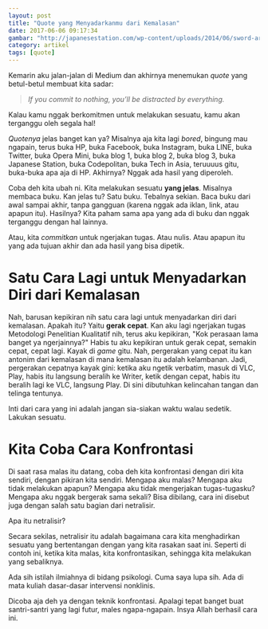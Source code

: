 ```yaml
---
layout: post
title: "Quote yang Menyadarkanmu dari Kemalasan"
date: 2017-06-06 09:17:34
gambar: "http://japanesestation.com/wp-content/uploads/2014/06/sword-art-online-Kirito.png"
category: artikel
tags: [quote]
---
```


Kemarin aku jalan-jalan di Medium dan akhirnya menemukan _quote_ yang betul-betul membuat kita sadar:

> _If you commit to nothing, you’ll be distracted by everything._

Kalau kamu nggak berkomitmen untuk melakukan sesuatu, kamu akan terganggu oleh segala hal!

_Quotenya_ jelas banget kan ya? Misalnya aja kita lagi _bored_, bingung mau ngapain, terus buka HP, buka Facebook, buka Instagram, buka LINE, buka Twitter, buka Opera Mini, buka blog 1, buka blog 2, buka blog 3, buka Japanese Station, buka Codepolitan, buka Tech in Asia, teruuuus gitu, buka-buka apa aja di HP. Akhirnya? Nggak ada hasil yang diperoleh.

Coba deh kita ubah ni. Kita melakukan sesuatu __yang jelas__. Misalnya membaca buku. Kan jelas tu? Satu buku. Tebalnya sekian. Baca buku dari awal sampai akhir, tanpa gangguan (karena nggak ada iklan, link, atau apapun itu). Hasilnya? Kita paham sama apa yang ada di buku dan nggak terganggu dengan hal lainnya.

Atau, kita _commitkan_ untuk ngerjakan tugas. Atau nulis. Atau apapun itu yang ada tujuan akhir dan ada hasil yang bisa dipetik.

# Satu Cara Lagi untuk Menyadarkan Diri dari Kemalasan

Nah, barusan kepikiran nih satu cara lagi untuk menyadarkan diri dari kemalasan. Apakah itu? Yaitu __gerak cepat__. Kan aku lagi ngerjakan tugas Metodologi Penelitian Kualitatif nih, terus aku kepikiran, "Kok perasaan lama banget ya ngerjainnya?" Habis tu aku kepikiran untuk gerak cepat, semakin cepat, cepat lagi. Kayak di _game_ gitu. Nah, pergerakan yang cepat itu kan  antonim dari kemalasan di mana kemalasan itu adalah kelambanan. Jadi, pergerakan cepatnya kayak gini: ketika aku ngetik verbatim, masuk di VLC, Play, habis itu langsung beralih ke Writer, ketik dengan cepat, habis itu beralih lagi ke VLC, langsung Play. Di sini dibutuhkan kelincahan tangan dan telinga tentunya.

Inti dari cara yang ini adalah jangan sia-siakan waktu walau sedetik. Lakukan sesuatu.

# Kita Coba Cara Konfrontasi

Di saat rasa malas itu datang, coba deh kita konfrontasi dengan diri kita sendiri, dengan pikiran kita sendiri. Mengapa aku malas? Mengapa aku tidak melakukan apapun? Mengapa aku tidak mengerjakan tugas-tugasku? Mengapa aku nggak bergerak sama sekali? Bisa dibilang, cara ini disebut juga dengan salah satu bagian dari netralisir.

Apa itu netralisir?

Secara sekilas, netralisir itu adalah bagaimana cara kita menghadirkan sesuatu yang bertentangan dengan yang kita rasakan saat ini. Seperti di contoh ini, ketika kita malas, kita konfrontasikan, sehingga kita melakukan yang sebaliknya.

Ada sih istilah ilmiahnya di bidang psikologi. Cuma saya lupa sih. Ada di mata kuliah dasar-dasar intervensi nonklinis.

Dicoba aja deh ya dengan teknik konfrontasi. Apalagi tepat banget buat santri-santri yang lagi futur, males ngapa-ngapain. Insya Allah berhasil cara ini.